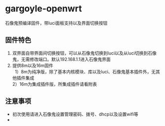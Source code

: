 # gargoyle-openwrt
石像鬼预编译固件，带luci面板支持以及界面切换按钮
## 固件特色
1. 双界面自带界面间切换按钮，可以从石像鬼切换到luci以及从luci切换到石像鬼，无需修改端口。默认192.168.1.1进入石像鬼界面  
2. 提供8m以及16m固件  
   1）8m为纯净版，除了基本内核模块、库以及luci、石像鬼基本插件外，无其他插件集成  
   2）16m为集成插件版，所集成插件请看附表  
## 注意事项
* 初次使用请进入石像鬼设置管理密码、拨号、dhcp以及设置wifi等
* 
